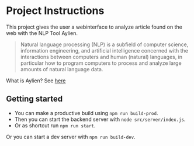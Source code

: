 # Project Instructions

This project gives the user a webinterface to analyze article found on the web with the NLP Tool Aylien.

> Natural language processing (NLP) is a subfield of computer science, information engineering, and artificial intelligence
concerned with the interactions between computers and human (natural) languages, in particular how to program computers to
process and analyze large amounts of natural language data.

What is Aylien? See [here](https://aylien.com/)

## Getting started

- You can make a productive build using `npm run build-prod`.
- Then you can start the backend server with `node src/server/index.js`.
- Or as shortcut run `npm run start`.

Or you can start a dev server with `npm run build-dev`. 
